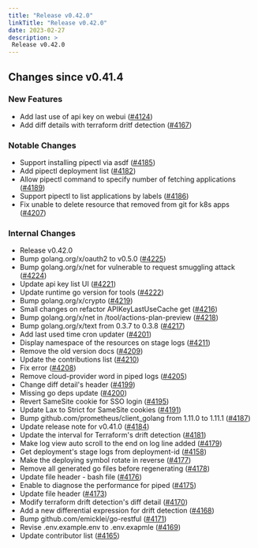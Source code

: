 ```yaml
---
title: "Release v0.42.0"
linkTitle: "Release v0.42.0"
date: 2023-02-27
description: >
 Release v0.42.0
---
```


## Changes since v0.41.4

### New Features

* Add last use of api key on webui ([#4124](https://github.com/pipe-cd/pipecd/pull/4124))
* Add diff details with terraform dritf detection ([#4167](https://github.com/pipe-cd/pipecd/pull/4167))

### Notable Changes

* Support installing pipectl via asdf ([#4185](https://github.com/pipe-cd/pipecd/pull/4185))
* Add pipectl deployment list ([#4182](https://github.com/pipe-cd/pipecd/pull/4182))
* Allow pipectl command to specify number of fetching applications ([#4189](https://github.com/pipe-cd/pipecd/pull/4189))
* Support pipectl to list applications by labels ([#4186](https://github.com/pipe-cd/pipecd/pull/4186))
* Fix unable to delete resource that removed from git for k8s apps ([#4207](https://github.com/pipe-cd/pipecd/pull/4207))

### Internal Changes

* Release v0.42.0
* Bump golang.org/x/oauth2 to v0.5.0 ([#4225](https://github.com/pipe-cd/pipecd/pull/4225))
* Bump golang.org/x/net for vulnerable to request smuggling attack ([#4224](https://github.com/pipe-cd/pipecd/pull/4224))
* Update api key list UI ([#4221](https://github.com/pipe-cd/pipecd/pull/4221))
* Update runtime go version for tools ([#4222](https://github.com/pipe-cd/pipecd/pull/4222))
* Bump golang.org/x/crypto ([#4219](https://github.com/pipe-cd/pipecd/pull/4219))
* Small changes on refactor APIKeyLastUseCache get ([#4216](https://github.com/pipe-cd/pipecd/pull/4216))
* Bump golang.org/x/net in /tool/actions-plan-preview ([#4218](https://github.com/pipe-cd/pipecd/pull/4218))
* Bump golang.org/x/text from 0.3.7 to 0.3.8 ([#4217](https://github.com/pipe-cd/pipecd/pull/4217))
* Add last used time cron updater ([#4201](https://github.com/pipe-cd/pipecd/pull/4201))
* Display namespace of the resources on stage logs ([#4211](https://github.com/pipe-cd/pipecd/pull/4211))
* Remove the old version docs ([#4209](https://github.com/pipe-cd/pipecd/pull/4209))
* Update the contributions list ([#4210](https://github.com/pipe-cd/pipecd/pull/4210))
* Fix error ([#4208](https://github.com/pipe-cd/pipecd/pull/4208))
* Remove cloud-provider word in piped logs ([#4205](https://github.com/pipe-cd/pipecd/pull/4205))
* Change diff detail's header ([#4199](https://github.com/pipe-cd/pipecd/pull/4199))
* Missing go deps update ([#4200](https://github.com/pipe-cd/pipecd/pull/4200))
* Revert SameSite cookie for SSO login ([#4195](https://github.com/pipe-cd/pipecd/pull/4195))
* Update Lax to Strict for SameSite cookies ([#4191](https://github.com/pipe-cd/pipecd/pull/4191))
* Bump github.com/prometheus/client_golang from 1.11.0 to 1.11.1 ([#4187](https://github.com/pipe-cd/pipecd/pull/4187))
* Update release note for v0.41.0 ([#4184](https://github.com/pipe-cd/pipecd/pull/4184))
* Update the interval for Terraform's drift detection ([#4181](https://github.com/pipe-cd/pipecd/pull/4181))
* Make log view auto scroll to the end on log line added ([#4179](https://github.com/pipe-cd/pipecd/pull/4179))
* Get deployment's stage logs from deployment-id ([#4158](https://github.com/pipe-cd/pipecd/pull/4158))
* Make the deploying symbol rotate in reverse ([#4177](https://github.com/pipe-cd/pipecd/pull/4177))
* Remove all generated go files before regenerating ([#4178](https://github.com/pipe-cd/pipecd/pull/4178))
* Update file header - bash file ([#4176](https://github.com/pipe-cd/pipecd/pull/4176))
* Enable to diagnose the performance for piped ([#4175](https://github.com/pipe-cd/pipecd/pull/4175))
* Update file header ([#4173](https://github.com/pipe-cd/pipecd/pull/4173))
* Modify terraform drift detection's diff detail ([#4170](https://github.com/pipe-cd/pipecd/pull/4170))
* Add a new differential expression for drift detection ([#4168](https://github.com/pipe-cd/pipecd/pull/4168))
* Bump github.com/emicklei/go-restful ([#4171](https://github.com/pipe-cd/pipecd/pull/4171))
* Revise .env.example.env to .env.exapmle ([#4169](https://github.com/pipe-cd/pipecd/pull/4169))
* Update contributor list ([#4165](https://github.com/pipe-cd/pipecd/pull/4165))
